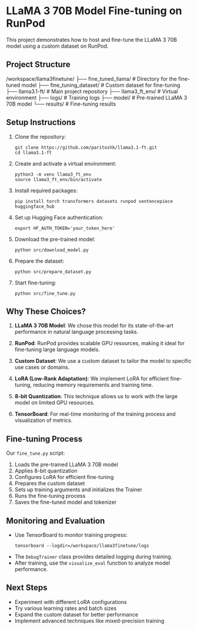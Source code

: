 # LLaMA 3 70B Model Fine-tuning on RunPod

This project demonstrates how to host and fine-tune the LLaMA 3 70B model using a custom dataset on RunPod.

## Project Structure
/workspace/llama3finetune/
├── fine_tuned_llama/ # Directory for the fine-tuned model
├── fine_tuning_dataset/ # Custom dataset for fine-tuning
├── llama3.1-ft/ # Main project repository
├── llama3_ft_env/ # Virtual environment
├── logs/ # Training logs
├── model/ # Pre-trained LLaMA 3 70B model
└── results/ # Fine-tuning results



## Setup Instructions

1. Clone the repository:
   ```
   git clone https://github.com/paritoshk/llama3.1-ft.git
   cd llama3.1-ft
   ```

2. Create and activate a virtual environment:
   ```
   python3 -m venv llama3_ft_env
   source llama3_ft_env/bin/activate
   ```

3. Install required packages:
   ```
   pip install torch transformers datasets runpod sentencepiece huggingface_hub
   ```

4. Set up Hugging Face authentication:
   ```
   export HF_AUTH_TOKEN='your_token_here'
   ```

5. Download the pre-trained model:
   ```
   python src/download_model.py
   ```

6. Prepare the dataset:
   ```
   python src/prepare_dataset.py
   ```

7. Start fine-tuning:
   ```
   python src/fine_tune.py
   ```

## Why These Choices?

1. **LLaMA 3 70B Model**: We chose this model for its state-of-the-art performance in natural language processing tasks.

2. **RunPod**: RunPod provides scalable GPU resources, making it ideal for fine-tuning large language models.

3. **Custom Dataset**: We use a custom dataset to tailor the model to specific use cases or domains.

4. **LoRA (Low-Rank Adaptation)**: We implement LoRA for efficient fine-tuning, reducing memory requirements and training time.

5. **8-bit Quantization**: This technique allows us to work with the large model on limited GPU resources.

6. **TensorBoard**: For real-time monitoring of the training process and visualization of metrics.

## Fine-tuning Process

Our `fine_tune.py` script:
1. Loads the pre-trained LLaMA 3 70B model
2. Applies 8-bit quantization
3. Configures LoRA for efficient fine-tuning
4. Prepares the custom dataset
5. Sets up training arguments and initializes the Trainer
6. Runs the fine-tuning process
7. Saves the fine-tuned model and tokenizer

## Monitoring and Evaluation

- Use TensorBoard to monitor training progress:
  ```
  tensorboard --logdir=/workspace/llama3finetune/logs
  ```
- The `DebugTrainer` class provides detailed logging during training.
- After training, use the `visualize_eval` function to analyze model performance.

## Next Steps

- Experiment with different LoRA configurations
- Try various learning rates and batch sizes
- Expand the custom dataset for better performance
- Implement advanced techniques like mixed-precision training



